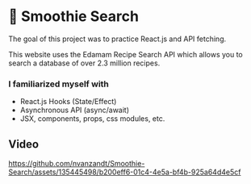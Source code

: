 # 🍹 Smoothie Search

The goal of this project was to practice React.js and API fetching. 

This website uses the Edamam Recipe Search API which allows you to search a database of over 2.3 million recipes.

### I familiarized myself with 
- React.js Hooks (State/Effect)
- Asynchronous API (async/await)
- JSX, components, props, css modules, etc.

## Video
https://github.com/nvanzandt/Smoothie-Search/assets/135445498/b200eff6-01c4-4e5a-bf4b-925a64d4e5cf

